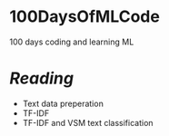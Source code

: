 # 100DaysOfMLCode
100 days coding and learning ML

# *Reading*
* Text data preperation
* TF-IDF
* TF-IDF and VSM text classification
